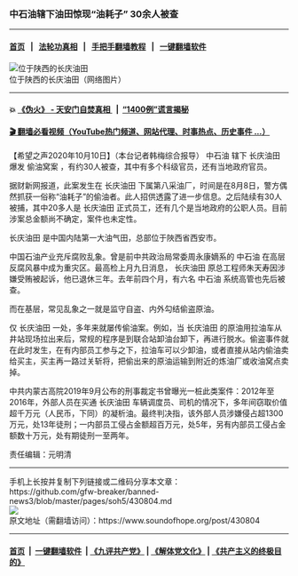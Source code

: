 ### 中石油辖下油田惊现“油耗子” 30余人被查
------------------------

#### [首页](https://github.com/gfw-breaker/banned-news3/blob/master/README.md) &nbsp;&nbsp;|&nbsp;&nbsp; [法轮功真相](https://github.com/begood0513/basic/blob/master/README.md)  &nbsp;&nbsp;|&nbsp;&nbsp; [手把手翻墙教程](https://github.com/gfw-breaker/guides/wiki)  &nbsp;&nbsp;|&nbsp;&nbsp; [一键翻墙软件](https://github.com/gfw-breaker/nogfw/blob/master/README.md)  



<div><img alt="位于陕西的长庆油田" src="https://img.soundofhope.org/2020-10/2020100922411657206-1602374486593.jpg"/>
<br/><figcaption class="caption">
 位于陕西的长庆油田（网络图片）
</figcaption></div><hr/>

#### 💥 [《伪火》 - 天安门自焚真相 ](http://158.247.195.190:10000/videos/blog/weihuo.html)&nbsp; |&nbsp; [“1400例”谎言揭秘  ](http://158.247.195.190:10000/videos/blog/jiexi1400.html)

#### [ 🎬  翻墙必看视频（YouTube热门频道、网站代理、时事热点、历史事件 ...）](https://github.com/gfw-breaker/links/blob/master/banned.md)

<div><div class="Content__Wrapper sc-1bvya0-0 grZQxZ">
 <p class="meta-top">
  <span class="meta">
   【希望之声2020年10月10日】（本台记者韩梅综合报导）
  </span>
  <ok href="/term/3457">
   中石油
  </ok>
  辖下
  <ok href="/term/394813">
   长庆油田
  </ok>
  爆发
  <ok href="/term/394816">
   偷油窝案
  </ok>
  ，有约30人被查，其中有多个科级官员，还有当地政府官员。
 </p>
 <p>
  据财新网报道，此案发生在
  <ok href="/term/394813">
   长庆油田
  </ok>
  下属第八采油厂，时间是在8月8日，警方偶然抓获一俗称“油耗子”的偷油者。此人招供透露了进一步信息。之后陆续有30人被捕，其中20多人是
  <ok href="/term/394813">
   长庆油田
  </ok>
  正式员工，还有几个是当地政府的公职人员。目前涉案总金额尚不确定，案件也未定性。
 </p>
 <div class="AD_Embed__Wrap-sc-1xslmin-0 igMuqX module desktop">
  <div>
  </div>
 </div>
 <p>
  <ok href="/term/394813">
   长庆油田
  </ok>
  是中国内陆第一大油气田，总部位于陜西省西安市。
 </p>
 <p>
  中国石油产业充斥腐败乱象。曾是前中共政治局常委周永康嫡系的
  <ok href="/term/3457">
   中石油
  </ok>
  在高层反腐风暴中成为重灾区。最高检上月九日消息，
  <ok href="/term/394813">
   长庆油田
  </ok>
  原总工程师朱天寿因涉嫌受贿被起诉，他已退休三年。去年前四个月，有六名
  <ok href="/term/3457">
   中石油
  </ok>
  系统高管也先后被查。
 </p>
 <p>
  而在基层，常见乱象之一就是监守自盗、内外勾结偷盗原油。
 </p>
 <p>
  仅
  <ok href="/term/394813">
   长庆油田
  </ok>
  一处，多年来就屡传偷油案。例如，当
  <ok href="/term/394813">
   长庆油田
  </ok>
  的原油用拉油车从井站现场拉出来后，常规的程序是到联合站卸油台卸下，再进行脱水。偷盗事件就在此时发生，在有内部员工参与之下，拉油车可以少卸油，或者直接从站内偷油卖给买主，买主再一路过关斩将，把偷出来的原油运输到附近的炼油厂或收油窝点卖掉。
 </p>
 <p>
  中共内蒙古高院2019年9月公布的刑事裁定书曾曝光一桩此类案件：2012年至2016年，外部人员在买通
  <ok href="/term/394813">
   长庆油田
  </ok>
  车辆调度员、司机的情况下，多年间窃取价值超千万元（人民币，下同）的凝析油。最终判决指，该外部人员涉嫌侵占超1300万元，处13年徒刑；一内部员工侵占金额超百万元，处5年，另有内部员工侵占金额数十万元，处有期徒刑一至两年。
 </p>
 <p class="meta-btm">
  责任编辑：元明清
 </p>
</div>
</div>
<hr/>
手机上长按并复制下列链接或二维码分享本文章：<br/>
https://github.com/gfw-breaker/banned-news3/blob/master/pages/soh5/430804.md <br/>
<a href='https://github.com/gfw-breaker/banned-news3/blob/master/pages/soh5/430804.md'><img src='https://github.com/gfw-breaker/banned-news3/blob/master/pages/soh5/430804.md.png'/></a> <br/>
原文地址（需翻墙访问）：https://www.soundofhope.org/post/430804


------------------------
#### [首页](https://github.com/gfw-breaker/banned-news3/blob/master/README.md) &nbsp;|&nbsp; [一键翻墙软件](https://github.com/gfw-breaker/nogfw/blob/master/README.md) &nbsp;| [《九评共产党》](https://github.com/gfw-breaker/9ping.md/blob/master/README.md#九评之一评共产党是什么) | [《解体党文化》](https://github.com/gfw-breaker/jtdwh.md/blob/master/README.md) | [《共产主义的终极目的》](https://github.com/gfw-breaker/gczydzjmd.md/blob/master/README.md)


<img src='http://gfw-breaker.win/banned-news3/pages/soh5/430804.md' width='0px' height='0px'/>